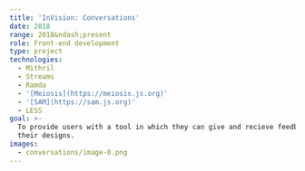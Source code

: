 ```yaml
---
title: 'InVision: Conversations'
date: 2018
range: 2018&ndash;present
role: Front-end development
type: project
technologies:
  - Mithril
  - Streams
  - Ramda
  - '[Meiosis](https://meiosis.js.org)'
  - '[SAM](https://sam.js.org)'
  - LESS
goal: >-
  To provide users with a tool in which they can give and recieve feedback on
  their designs.
images:
  - conversations/image-0.png
---
```

